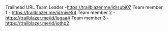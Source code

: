 Trailhead  URL
Team Leader       -https://trailblazer.me/id/subi07
Team member 1 - https://trailblazer.me/id/nive54
Team member 2 -https://trailblazer.me/id/logaa4
Team member 3 - https://trailblazer.me/id/jothp2
